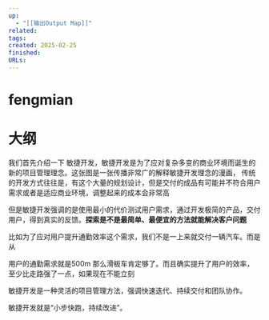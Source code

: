 ```yaml
---
up:
  - "[[输出Output Map]]"
related: 
tags: 
created: 2025-02-25
finished: 
URLs:
---
```


# fengmian


# 大纲


我们首先介绍一下 敏捷开发，敏捷开发是为了应对复杂多变的商业环境而诞生的新的项目管理理念。这张图是一张传播非常广的解释敏捷开发理念的漫画，
传统的开发方式往往是，有这个大量的规划设计，但是交付的成品有可能并不符合用户需求或者是适应商业环境，调整起来的成本会非常高

但是敏捷开发强调的是使用最小的代价测试用户需求，通过开发极简的产品，交付用户，得到真实的反馈。**探索是不是最简单、最便宜的方法就能解决客户问题**

比如为了应对用户提升通勤效率这个需求，我们不是一上来就交付一辆汽车。而是从

用户的通勤需求就是500m 那么滑板车肯定够了。而且确实提升了用户的效率，至少比走路强了一点，如果现在不能立刻




敏捷开发是一种灵活的项目管理方法，强调快速迭代、持续交付和团队协作。

敏捷开发就是“小步快跑，持续改进”。



# 